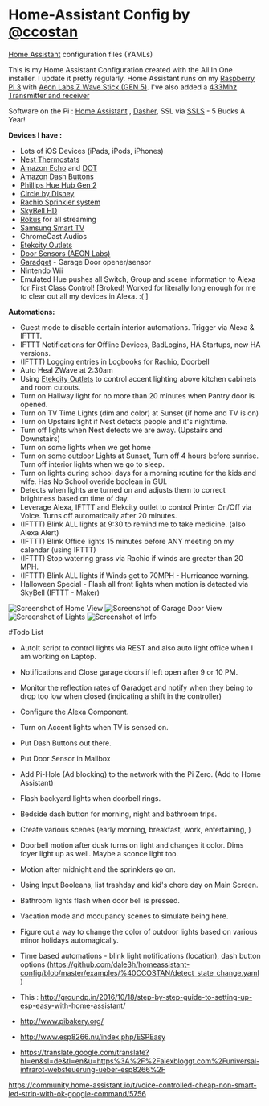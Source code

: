 # Home-Assistant Config by [@ccostan](http://www.twitter.com/ccostan)
[Home Assistant](https://home-assistant.io/) configuration files (YAMLs)

This is my Home Assistant Configuration created with the All In One installer.  I update it pretty regularly. 
Home Assistant runs on my [Raspberry Pi 3](http://amzn.to/2e3DOBY) with [Aeon Labs Z Wave Stick (GEN 5)](http://amzn.to/2eAiAP0). I've also added a [433Mhz Transmitter and receiver](http://amzn.to/2dceNY2)

Software on the Pi : [Home Assistant](https://home-assistant.io/) , [Dasher](https://github.com/maddox/dasher), SSL via [SSLS](SSLS.com) - 5 Bucks A Year!

**Devices I have :**
* Lots of iOS Devices (iPads, iPods, iPhones)
* [Nest Thermostats](http://amzn.to/2eAhB1k)
* [Amazon Echo](http://amzn.to/2dSVbK4) and [DOT](http://amzn.to/2e3vHFQ)
* [Amazon Dash Buttons](http://amzn.to/2dPKZhM)
* [Phillips Hue Hub Gen 2](http://amzn.to/2eoQTJy)
* [Circle by Disney](http://amzn.to/2eAgaA6)
* [Rachio Sprinkler system](http://amzn.to/2eoPKBW)
* [SkyBell HD](http://amzn.to/2dcexIB)
* [Rokus](http://amzn.to/2dpn89c) for all streaming
* [Samsung Smart TV](http://amzn.to/2efNNnq)
* ChromeCast Audios
* [Etekcity Outlets](http://amzn.to/2efNoBP)
* [Door Sensors (AEON Labs)](http://amzn.to/2e3xDxY)
* [Garadget](garadget.com) - Garage Door opener/sensor
* Nintendo Wii
* Emulated Hue pushes all Switch, Group and scene information to Alexa for First Class Control! [Broked!  Worked for literally long enough for me to clear out all my devices in Alexa. :( ]

**Automations:**
* Guest mode to disable certain interior automations. Trigger via Alexa & IFTTT.
* IFTTT Notifications for Offline Devices, BadLogins, HA Startups, new HA versions.
* (IFTTT) Logging entries in Logbooks for Rachio, Doorbell
* Auto Heal ZWave at 2:30am
* Using [Etekcity Outlets](http://amzn.to/2efNoBP) to control accent lighting above kitchen cabinets and room cutouts.
* Turn on Hallway light for no more than 20 minutes when Pantry door is opened.
* Turn on TV Time Lights (dim and color) at Sunset (if home and TV is on)
* Turn on Upstairs light if Nest detects people and it's nighttime.
* Turn off lights when Nest detects we are away. (Upstairs and Downstairs)
* Turn on some lights when we get home
* Turn on some outdoor Lights at Sunset, Turn off 4 hours before sunrise.  Turn off interior lights when we go to sleep.
* Turn on lights during school days for a morning routine for the kids and wife. Has No School overide boolean in GUI.
* Detects when lights are turned on and adjusts them to correct brightness based on time of day.
* Leverage Alexa, IFTTT and Elekcity outlet to control Printer On/Off via Voice. Turns off automatically after 20 minutes.
* (IFTTT) Blink ALL lights at 9:30 to remind me to take medicine. (also Alexa Alert)
* (IFTTT) Blink Office lights 15 minutes before ANY meeting on my calendar (using IFTTT)
* (IFTTT) Stop watering grass via Rachio if winds are greater than 20 MPH. 
* (IFTTT) Blink ALL lights if Winds get to 70MPH - Hurricance warning.
* Halloween Special - Flash all front lights when motion is detected via SkyBell (IFTTT - Maker)

![Screenshot of Home View](https://i.imgur.com/2mFr9HP.png)
![Screenshot of Garage Door View](https://i.imgur.com/GhMf2Lo.png)
![Screenshot of Lights](https://i.imgur.com/joYkz0D.png)
![Screenshot of Info](https://i.imgur.com/vABefL9.png)

#Todo List

* AutoIt script to control lights via REST and also auto light office when I am working on Laptop.
* Notifications and Close garage doors if left open after 9 or 10 PM.
* Monitor the reflection rates of Garadget and notify when they being to drop too low when closed (indicating a shift in the controller)
* Configure the Alexa Component.
* Turn on Accent lights when TV is sensed on.
* Put Dash Buttons out there.
* Put Door Sensor in Mailbox
* Add Pi-Hole (Ad blocking) to the network with the Pi Zero. (Add to Home Assistant)
* Flash backyard lights when doorbell rings. 
* Bedside dash button for morning, night and bathroom trips. 
* Create various scenes (early morning, breakfast, work, entertaining, )
* Doorbell motion after dusk turns on light and changes it color.  Dims foyer light up as well. Maybe a sconce light too. 
* Motion after midnight and the sprinklers go on. 
* Using Input Booleans, list trashday and kid's chore day on Main Screen.
* Bathroom lights flash when door bell is pressed. 
* Vacation mode and mocupancy scenes to simulate being here. 
* Figure out a way to change the color of outdoor lights based on various minor holidays automagically.
* Time based automations - blink light notifications (location),  dash button options (https://github.com/dale3h/homeassistant-config/blob/master/examples/%40CCOSTAN/detect_state_change.yaml)

* This : http://groundp.in/2016/10/18/step-by-step-guide-to-setting-up-esp-easy-with-home-assistant/
* http://www.pibakery.org/
* http://www.esp8266.nu/index.php/ESPEasy
* https://translate.google.com/translate?hl=en&sl=de&tl=en&u=https%3A%2F%2Falexbloggt.com%2Funiversal-infrarot-websteuerung-ueber-esp8266%2F

https://community.home-assistant.io/t/voice-controlled-cheap-non-smart-led-strip-with-ok-google-command/5756
